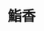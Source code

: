 ---
title: "鮨香"
description: "鮨香"
layout: shop
keywords:
  - 美食競賽
  - 台灣美食
  - 美食精選
datePublished: "2025-06-30"
dateModified: "2025-07-03"
city: "台北市"
district: "中山區"
address: "台北市中山區林森北路485巷10號1樓"
phone: ""
geo: "25.061113742491376, 121.52615334259835"
google_map: "https://maps.app.goo.gl/5s3ya9spiKFv6E799"
footinder: "https://footinder.com.tw/%E5%8F%B0%E5%8C%97%E5%B8%82%E4%B8%AD%E5%B1%B1%E5%8D%80/362126/"
official: "https://www.instagram.com/sushi_kaori_2024/"
award:
  - name: "500盤"
    year: "2024"
    entries:
      - dishes:
          - "海苔鰻魚"
          - "龍蝦蛋汁"

---